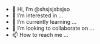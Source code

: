 - 👋 Hi, I’m @shsjsjsbsjso
- 👀 I’m interested in ...
- 🌱 I’m currently learning ...
- 💞️ I’m looking to collaborate on ...
- 📫 How to reach me ...

<!---
shsjsjsbsjso/shsjsjsbsjso is a ✨ special ✨ repository because its `README.md` (this file) appears on your GitHub profile.
You can click the Preview link to take a look at your changes.
--->

